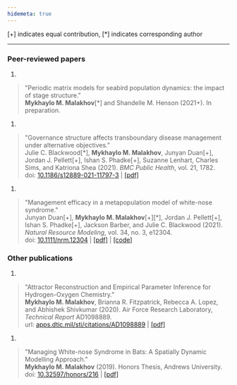 ```yaml
---
hidemeta: true
---
```


[+] indicates equal contribution, [\*] indicates corresponding author

---

### Peer-reviewed papers

1. 
  > "Periodic matrix models for seabird population dynamics: the impact of stage structure."  
  > **Mykhaylo M. Malakhov**[\*] and Shandelle M. Henson (2021+). In preparation.
1. 
  > "Governance structure affects transboundary disease management under alternative objectives."  
  > Julie C. Blackwood[\*], **Mykhaylo M. Malakhov**, Junyan Duan[+], Jordan J. Pellett[+], Ishan S. Phadke[+], Suzanne Lenhart, Charles Sims, and Katriona Shea (2021). *BMC Public Health*, vol. 21, 1782.  
  > doi: [10.1186/s12889-021-11797-3](https://doi.org/10.1186/s12889-021-11797-3) | [[pdf]](https://bmcpublichealth.biomedcentral.com/track/pdf/10.1186/s12889-021-11797-3.pdf)
1. 
  > "Management efficacy in a metapopulation model of white-nose syndrome."  
  > Junyan Duan[+], **Mykhaylo M. Malakhov**[+][\*], Jordan J. Pellett[+], Ishan S. Phadke[+], Jackson Barber, and Julie C. Blackwood (2021). *Natural Resource Modeling*, vol. 34, no. 3, e12304.  
  > doi: [10.1111/nrm.12304](https://doi.org/10.1111/nrm.12304) | [[pdf]](https://onlinelibrary.wiley.com/doi/epdf/10.1111/nrm.12304) | [[code]](https://github.com/MykMal/wns-management)

### Other publications

1. 
  > "Attractor Reconstruction and Empirical Parameter Inference for Hydrogen-Oxygen Chemistry."  
  > **Mykhaylo M. Malakhov**, Brianna R. Fitzpatrick, Rebecca A. Lopez, and Abhishek Shivkumar (2020). Air Force Research Laboratory, *Technical Report* AD1098889.  
  > url: [apps.dtic.mil/sti/citations/AD1098889](https://apps.dtic.mil/sti/citations/AD1098889) | [[pdf]](https://apps.dtic.mil/sti/pdfs/AD1098889.pdf)
1. 
  > "Managing White-nose Syndrome in Bats: A Spatially Dynamic Modelling Approach."  
  > **Mykhaylo M. Malakhov** (2019). Honors Thesis, Andrews University.  
  > doi: [10.32597/honors/216](https://dx.doi.org/10.32597/honors/216) | [[pdf]](https://digitalcommons.andrews.edu/cgi/viewcontent.cgi?article=1217&context=honors)
